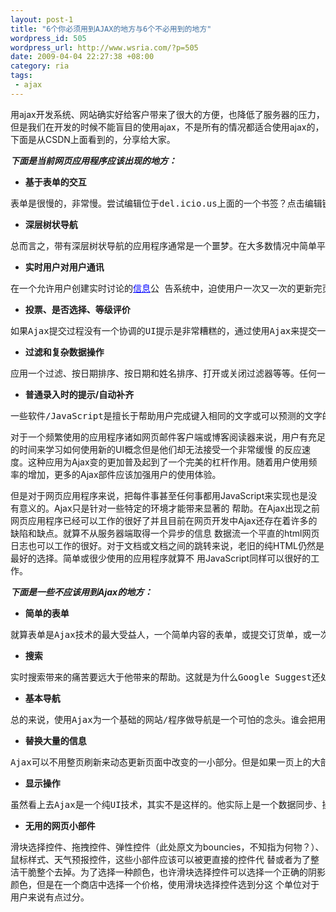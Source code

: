 ```yaml
--- 
layout: post-1
title: "6个你必须用到AJAX的地方与6个不必用到的地方"
wordpress_id: 505
wordpress_url: http://www.wsria.com/?p=505
date: 2009-04-04 22:27:38 +08:00
category: ria
tags: 
 - ajax
---
```

用ajax开发系统、网站确实好给客户带来了很大的方便，也降低了服务器的压力，但是我们在开发的时候不能盲目的使用ajax，不是所有的情况都适合使用ajax的，下面是从CSDN上面看到的，分享给大家。

<!--more-->

<strong><em>下面是当前网页应用程序应该出现的地方：</em></strong>
<ul>
	<li><strong>基于表单的交互</strong></li>
</ul>
<pre>表单是很慢的，非常慢。尝试编辑位于del.icio.us上面的一个书签？点击编辑链接打开一个编辑书签的表单页面，然后编辑你的内容并点击提交 按钮等待整个提交过程结束，最后返回上一页并向下滚动到你刚才编辑的书签那里查看内容是否已经正确更改。那AJAX呢？点击编辑链接马上开始更改标签内 容，点击提交按钮开始异步传输标签编辑的内容并立即看到更改后的内容而无需重载整个页面。</pre>
<ul>
	<li><strong>深层树状导航</strong></li>
</ul>
<pre><span>总而言之，带有深层树状导航的应用程序通常是一个噩梦。在大多数情况中简单平直的拓扑结构以及搜索/标记可以很好的工作。但是如果一个 应用程序真正使用深层树状导航，使用JavaScript来管理拓扑ui(user interface用户接口)，则使用Ajax懒加载深层数据可以降低<strong style="font-weight: normal; color: #0000ff; text-decoration: underline;" onclick="window.open(&quot;http://rad.17luntan.com/ClickPortal/WebClick.aspx?id=20845&amp;k=%u670D%u52A1%u5668&amp;siteid=0098295a-e262-40f7-ae50-7a6fbbdb678b&amp;url=http%3A//news.csdn.net/n/20070320/102126.html&amp;gourl=http%3A//go.microsoft.com/%3Flinkid%3D6331218&amp;parm=8228C63D713FD535B916E81B8E8790870DF5635C76BD3B0E&amp;alliedsiteid=0&quot;);" onmouseover="isShowAds = true;isShowAds2 = true;ads.Move(this,&quot;&quot;,&quot;%u5FAE%u8F6F%u670D%u52A1%u5668%u7AEF%u4EA7%u54C1%u5927%u5168%uFF0C%u70B9%u51FB%u83B7%u5F97%u3002&quot;,&quot;20845&quot;,&quot;服务器&quot;,&quot;%u670D%u52A1%u5668&quot;,&quot;http%3A//go.microsoft.com/%3Flinkid%3D6331218&quot;)" onmouseout="isShowAds = false;isShowAds2 = false;">服务器</strong>的负载。举例来说，为了阅读一个只有一行的结果来加载整个一个新页面是非常耗时的。</span></pre>
<ul>
	<li><strong>实时用户对用户通讯</strong></li>
</ul>
<pre><span>在一个允许用户创建实时讨论的<strong style="font-weight: normal; color: #0000ff; text-decoration: underline;" onclick="window.open(&quot;http://rad.17luntan.com/ClickPortal/WebClick.aspx?id=19007&amp;k=%u4FE1%u606F&amp;siteid=0098295a-e262-40f7-ae50-7a6fbbdb678b&amp;url=http%3A//news.csdn.net/n/20070320/102126.html&amp;gourl=http%3A//www.kaola.cn/help/tool2.jsp%3FkaolaId%3DA-8-0-0-0&amp;parm=8228C63D713FD535B916E81B8E8790870DF5635C76BD3B0E&amp;alliedsiteid=0&quot;);" onmouseover="isShowAds = true;isShowAds2 = true;ads.Move(this,&quot;http://rad.17luntan.com/UploadImage/15/633059381563100000.gif&quot;,&quot;%u7CBE%u5F69%u56FE%u7247%2C%u5C0F%u7535%u5F71%2CFLASH%2C%u6536%u85CF%u4F60%u559C%u6B22%u7684%21%u5168%u80FD%u6536%u85CF%u5DE5%u5177-%u8003%u62C9%u5B9D&quot;,&quot;19007&quot;,&quot;信息&quot;,&quot;%u6574%u5408%u521B%u9020%u4F60%u7684%u4FE1%u606F&quot;,&quot;http%3A//www.kaola.cn/help/tool2.jsp%3FkaolaId%3DA-8-0-0-0&quot;)" onmouseout="isShowAds = false;isShowAds2 = false;">信息</strong>公 告系统中，迫使用户一次又一次的更新完页面看到答复是非常愚蠢的。回复应该是实时的，用户不应被迫总是去痴迷于刷新操作。即使是gmail这个已经对以前 像hotmail/yahoo mail的收件箱刷新，刷新收件箱标记的操作有所改进，也并没有充分的使用Ajax的功能来提示有新<strong style="font-weight: normal; color: #0000ff; text-decoration: underline;" onclick="window.open(&quot;http://rad.17luntan.com/ClickPortal/WebClick.aspx?id=20592&amp;k=%u90AE%u4EF6&amp;siteid=0098295a-e262-40f7-ae50-7a6fbbdb678b&amp;url=http%3A//news.csdn.net/n/20070320/102126.html&amp;gourl=http%3A//go.microsoft.com/%3Flinkid%3D6331216&amp;parm=8228C63D713FD535B916E81B8E8790870DF5635C76BD3B0E&amp;alliedsiteid=0&quot;);" onmouseover="isShowAds = true;isShowAds2 = true;ads.Move(this,&quot;&quot;,&quot;%u6700%u597D%u7684%u90AE%u4EF6%u670D%u52A1%u5668%uFF01%u6765%u81EA%u5FAE%u8F6F&quot;,&quot;20592&quot;,&quot;邮件&quot;,&quot;%u90AE%u4EF6&quot;,&quot;http%3A//go.microsoft.com/%3Flinkid%3D6331216&quot;)" onmouseout="isShowAds = false;isShowAds2 = false;">邮件</strong>到达。</span></pre>
<ul>
	<li><strong>投票、是否选择、等级评价</strong></li>
</ul>
<pre>如果Ajax提交过程没有一个协调的UI提示是非常糟糕的，通过使用Ajax来提交一个调查或是否选择可以减少提交过程等待的痛苦。通过减少点击的 等待时间，Ajax应用程序变得越来越有交互性-如果要用40秒来提交一个投票，除非非常在意的话大多数人会选择放弃。如果只花1秒呢，非常大比例的人会 乐于参加投票的。（我在Netflix versus有2008张电影投票在IMDb.com有210张电影投票）</pre>
<ul>
	<li><strong>过滤和复杂数据操作</strong></li>
</ul>
<pre>应用一个过滤、按日期排序、按日期和姓名排序、打开或关闭过滤器等等。任何一种高交换型操作应该交给JavaScript来处理而不是通过向服务器来提交一系列的请求。在查找或者操作大量数据的时候带来的视图上的改变最多不会超过30秒，Ajax真的使这些操作加速了。</pre>
<ul>
	<li><strong>普通录入时的提示/</strong><strong>自动补齐</strong></li>
</ul>
<pre>一些软件/JavaScript是擅长于帮助用户完成键入相同的文字或可以预测的文字的工作的。在del.icio.us 和 Gmail 中该功能是非常有益的，可以用来快速增加标记/email等。</pre>
对于一个频繁使用的应用程序诸如网页邮件客户端或博客阅读器来说，用户有充足的时间来学习如何使用新的UI概念但是他们却无法接受一个非常缓慢 的反应速度。这种应用为Ajax变的更加普及起到了一个完美的杠杆作用。随着用户使用频率的增加，更多的Ajax部件应该加强用户的使用体验。

但是对于网页应用程序来说，把每件事甚至任何事都用JavaScript来实现也是没有意义的。Ajax只是针对一些特定的环境才能带来显著的 帮助。在Ajax出现之前网页应用程序已经可以工作的很好了并且目前在网页开发中Ajax还存在着许多的缺陷和缺点。就算不从服务器端取得一个异步的信息 数据流一个平直的html网页日志也可以工作的很好。对于文档或文档之间的跳转来说，老旧的纯HTML仍然是最好的选择。简单或很少使用的应用程序就算不 用JavaScript同样可以很好的工作。

<strong><em>下面是一些不应该用到Ajax</em><em>的地方：</em></strong>
<ul>
	<li><strong>简单的表单</strong></li>
</ul>
<pre>就算表单是Ajax技术的最大受益人，一个简单内容的表单，或提交订货单，或一次性的很少用到的表单都不应该使用以Ajax驱动的表单提交机制。总的来说，如果一个表单不是很长用，或已经工作的很好，那么就算使用Ajax也没有什么帮助。</pre>
<ul>
	<li><strong>搜索</strong></li>
</ul>
<pre>实时搜索带来的痛苦要远大于他带来的帮助。这就是为什么Google Suggest还处于beta测试而并没有放在主页上的原因。在Start.com Live.com上搜索的时候你是不能使用返回按钮来查看上一次搜索或返回上一页的。或许还没有人来完成这项工作，但是完成这个工作应该是很困难的至少是 不太明知的或者会因此带来更多的麻烦。（译注：现在已经有很多开源的框架可以实现历史记录功能）</pre>
<ul>
	<li><strong>基本导航</strong></li>
</ul>
<pre>总的来说，使用Ajax为一个基础的网站/程序做导航是一个可怕的念头。谁会把用来使自己的程序变的更好的时间花在编写代码模仿浏览器的行为上面？在基础页面中导航的操作中JavaScript是没有用的。</pre>
<ul>
	<li><strong>替换大量的信息</strong></li>
</ul>
<pre>Ajax可以不用整页刷新来动态更新页面中改变的一小部分。但是如果一页上的大部分内容都需要更新，那为什么不从服务器那里获得一个新页面呢？</pre>
<ul>
	<li><strong>显示操作</strong></li>
</ul>
<pre>虽然看上去Ajax是一个纯UI技术，其实不是这样的。他实际上是一个数据同步、操作、传输的技术。要想得到一个稳定的干净的网页程序，不使用 Ajax/JavaScript来直接完成用户接口是明智的。JavaScript可以分散分布并简单的操作XHTML/HTML DOM，根据CSS规则来决定如何让UI显示数据。</pre>
<ul>
	<li><strong>无用的网页小部件</strong></li>
</ul>
滑块选择控件、拖拽控件、弹性控件（此处原文为bouncies，不知指为何物？）、鼠标样式、天气预报控件，这些小部件应该可以被更直接的控件代 替或者为了整洁干脆整个去掉。为了选择一种颜色，也许滑块选择控件可以选择一个正确的阴影颜色，但是在一个商店中选择一个价格，使用滑块选择控件选到分这 个单位对于用户来说有点过分。
